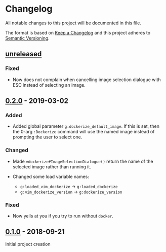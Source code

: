 Changelog
=========

All notable changes to this project will be documented in this file.

The format is based on [Keep a Changelog](http://keepachangelog.com/)
and this project adheres to [Semantic Versioning](http://semver.org/).

[unreleased]
------------

### Fixed

- Now does not complain when cancelling image selection dialogue with ESC
  instead of selecting an image.

[0.2.0] - 2019-03-02
--------------------

### Added

- Added global parameter `g:dockerize_default_image`. If this is set, then the
  0-arg `:Dockerize` command will use the named image instead of prompting the
  user to select one.

### Changed

- Made `vdockerize#ImageSelectionDialogue()` return the name of the selected
  image rather than running it.

- Changed some load variable names:
  - `g:loaded_vim_dockerize` -> `g:loaded_dockerize`
  - `g:vim_dockerize_version` -> `g:dockerize_version`

### Fixed

- Now yells at you if you try to run without `docker`.

[0.1.0] - 2018-09-21
--------------------

Initial project creation

[unreleased]: https://www.github.com/FalacerSelene/vim-dockerize
[0.2.0]: https://www.github.com/FalacerSelene/vim-dockerize/tree/0.2.0
[0.1.0]: https://www.github.com/FalacerSelene/vim-dockerize/tree/0.1.0
